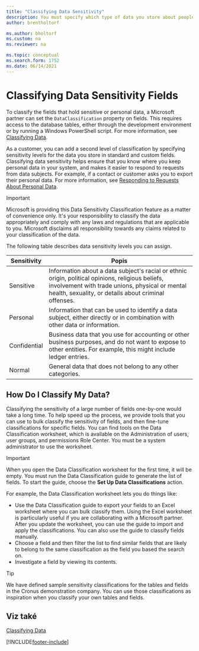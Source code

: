 ```yaml
---
title: "Classifying Data Sensitivity"
description: You must specify which type of data you store about people so that you can respond to data subject requests.
author: brentholtorf

ms.author: bholtorf
ms.custom: na
ms.reviewer: na

ms.topic: conceptual
ms.search.form: 1752
ms.date: 06/14/2021
---
```


# Classifying Data Sensitivity Fields
To classify the fields that hold sensitive or personal data, a Microsoft partner can set the ```DataClassification``` property on fields. This requires access to the database tables, either through the development environment or by running a Windows PowerShell script. For more information, see [Classifying Data](/dynamics365/business-central/dev-itpro/developer/devenv-classifying-data).

As a customer, you can add a second level of classification by specifying sensitivity levels for the data you store in standard and custom fields. Classifying data sensitivity helps ensure that you know where you keep personal data in your system, and makes it easier to respond to requests from data subjects. For example, if a contact or customer asks you to export their personal data. For more information, see [Responding to Requests About Personal Data](admin-responding-to-requests-about-personal-data.md).

> [!Important]
> Microsoft is providing this Data Sensitivity Classification feature as a matter of convenience only. It's your responsibility to classify the data appropriately and comply with any laws and regulations that are applicable to you. Microsoft disclaims all responsibility towards any claims related to your classification of the data.

The following table describes data sensitivity levels you can assign.

| Sensitivity | Popis |
|----|----|
| Sensitive | Information about a data subject's racial or ethnic origin, political opinions, religious beliefs, involvement with trade unions, physical or mental health, sexuality, or details about criminal offenses. |
| Personal | Information that can be used to identify a data subject, either directly or in combination with other data or information. |
| Confidential | Business data that you use for accounting or other business purposes, and do not want to expose to other entities. For example, this might include ledger entries. |
| Normal | General data that does not belong to any other categories. |

## How Do I Classify My Data?
Classifying the sensitivity of a large number of fields one-by-one would take a long time. To help speed up the process, we provide tools that you can use to bulk classify the sensitivity of fields, and then fine-tune classifications for specific fields. You can find tools on the Data Classification worksheet, which is available on the Administration of users, user groups, and permissions Role Center. You must be a system administrator to use the worksheet.

> [!Important]
> When you open the Data Classification worksheet for the first time, it will be empty. You must run the Data Classification guide to generate the list of fields. To start the guide, choose the **Set Up Data Classifications** action.

For example, the Data Classification worksheet lets you do things like:

* Use the Data Classification guide to export your fields to an Excel worksheet where you can bulk classify them. Using the Excel worksheet is particularly useful if you are collaborating with a Microsoft partner. After you update the worksheet, you can use the guide to import and apply the classifications. You can also use the guide to classify fields manually.
* Choose a field and then filter the list to find similar fields that are likely to belong to the same classification as the field you based the search on.
* Investigate a field by viewing its contents.

> [!Tip]
> We have defined sample sensitivity classifications for the tables and fields in the Cronus demonstration company. You can use those classifications as inspiration when you classify your own tables and fields.

## Viz také

[Classifying Data](/dynamics365/business-central/dev-itpro/developer/devenv-classifying-data)


[!INCLUDE[footer-include](includes/footer-banner.md)]